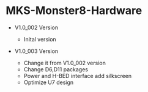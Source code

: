 # MKS-Monster8-Hardware
- V1.0_002 Version
  - Inital version
  
- V1.0_003 Version
  - Change it from V1.0_002 version
  - Change D6,D11 packages
  - Power and H-BED interface add silkscreen
  - Optimize U7 design